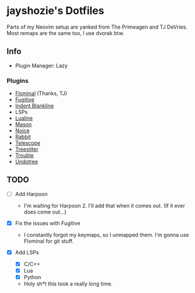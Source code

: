# jayshozie's Dotfiles

Parts of my Neovim setup are yanked from The Primeagen and TJ DeVries.
Most remaps are the same too, I use dvorak btw.


## Info

- Plugin Manager: Lazy


### Plugins

- [Flominal](https://github.com/jayshozie/Flominal.nvim) (Thanks, TJ)
- [Fugitive](https://github.com/tpope/fugitive)
- [Indent Blankline](https://github.com/lukas-reineke/indent-blankline.nvim)
- LSPs
- [Lualine](https://github.com/nvim-lualine/lualine.nvim)
- [Mason](https://github.com/mason-org/mason.nvim)
- [Noice](https://github.com/folke/noice.nvim)
- [Rabbit](https://github.com/voxelprismatic/rabbit.nvim)
- [Telescope](https://github.com/nvim-telescope/telescope.nvim)
- [Treesitter](https://github.com/nvim-treesitter/nvim-treesitter)
- [Trouble](https://github.com/folke/trouble.nvim)
- [Undotree](https://github.com/mbbill/undotree)


## TODO

- [ ] Add Harpoon 
    - I'm waiting for Harpoon 2. I'll add that when it comes out. (If it ever does come out...)

- [x] Fix the issues with Fugitive
    - I constantly forgot my keymaps, so I unmapped them. I'm gonna use Flominal for git stuff.

- [x] Add LSPs
    - [x] C/C++
    - [x] Lua
    - [x] Python
    - Holy sh\*t this took a really long time.
